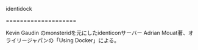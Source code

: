 identidock

====================

Kevin Gaudin のmonsteridを元にしたidenticonサーバー
Adrian Mouat著、オライリージャパンの「Using Docker」による。
